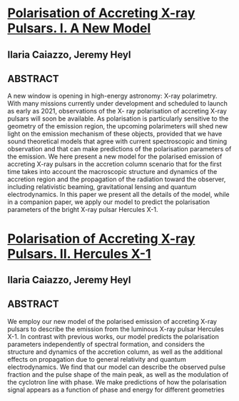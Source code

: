 # [Polarisation of Accreting X-ray Pulsars. I. A New Model](./X_ray_pulsars_polarization(1).pdf)

## Ilaria Caiazzo, Jeremy Heyl

## ABSTRACT

A new window is opening in high-energy astronomy: X-ray polarimetry. With many missions currently under development and scheduled to launch as early as 2021, observations of the X- ray polarisation of accreting X-ray pulsars will soon be available. As polarisation is particularly sensitive to the geometry of the emission region, the upcoming polarimeters will shed new light on the emission mechanism of these objects, provided that we have sound theoretical models that agree with current spectroscopic and timing observation and that can make predictions of the polarisation parameters of the emission. We here present a new model for the polarised emission of accreting X-ray pulsars in the accretion column scenario that for the first time takes into account the macroscopic structure and dynamics of the accretion region and the propagation of the radiation toward the observer, including relativistic beaming, gravitational lensing and quantum electrodynamics. In this paper we present all the details of the model, while in a companion paper, we apply our model to predict the polarisation parameters of the bright X-ray pulsar Hercules X-1.

# [Polarisation of Accreting X-ray Pulsars. II. Hercules X-1](./X_ray_pulsars_polarization___Her__X1.pdf)

## Ilaria Caiazzo, Jeremy Heyl

## ABSTRACT

We employ our new model of the polarised emission of accreting X-ray pulsars to describe the emission from the luminous X-ray pulsar Hercules X-1. In contrast with previous works, our model predicts the polarisation parameters independently of spectral formation, and considers the structure and dynamics of the accretion column, as well as the additional effects on propagation due to general relativity and quantum electrodynamics. We find that our model can describe the observed pulse fraction and the pulse shape of the main peak, as well as the modulation of the cyclotron line with phase. We make predictions of how the polarisation signal appears as a function of phase and energy for different geometries
